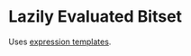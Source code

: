 # Lazily Evaluated Bitset

Uses [expression templates](https://en.wikipedia.org/wiki/Expression_templates).
